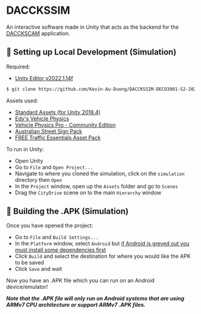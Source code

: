 # DACCKSSIM
An interactive software made in Unity that acts as the backend for the [DACCKSCAM](https://github.com/Kevin-Au-Duong/DACCKSCAM-DECO3801-S2-2022-UQ) application.

## 🔧 Setting up Local Development (Simulation)

Required:

- [Unity Editor v2022.1.14f](https://unity3d.com/get-unity/download/archive)

```bash
$ git clone https://github.com/Kevin-Au-Duong/DACCKSSIM-DECO3801-S2-2022-UQ/simulation.git
```

Assets used:

- [Standard Assets (for Unity 2018.4)](https://assetstore.unity.com/packages/essentials/asset-packs/standard-assets-for-unity-2018-4-32351)
- [Edy's Vehicle Physics](https://assetstore.unity.com/packages/tools/physics/edy-s-vehicle-physics-403)
- [Vehicle Physics Pro - Community Edition](https://assetstore.unity.com/packages/tools/physics/vehicle-physics-pro-community-edition-153556)
- [Australian Street Sign Pack](https://assetstore.unity.com/packages/3d/environments/urban/australian-street-sign-pack-213047)
- [FREE Traffic Essentials Asset Pack](https://assetstore.unity.com/packages/3d/props/free-traffic-essentials-asset-pack-125092)

To run in Unity:

- Open Unity
- Go to `File` and `Open Project...`
- Navigate to where you cloned the simulation, click on the `simulation` directory then `Open`
- In the `Project` window, open up the `Assets` folder and go to `Scenes`
- Drag the `CityDrive` scene on to the main `Hierarchy` window

## 🔨 Building the .APK (Simulation)

Once you have opened the project:

- Go to `File` and `Build Settings...`
- In the `Platform` window, select `Android` but [if Android is greyed out you must install some dependencies first](https://docs.unity3d.com/2022.1/Documentation/Manual/android-sdksetup.html)
- Click `Build` and select the destination for where you would like the APK to be saved
- Click `Save` and wait

Now you have an .APK file which you can run on an Android device/emulator!

__*Note that the .APK file will only run on Android systems that are using ARMv7 CPU architecture or support ARMv7 .APK files.*__
